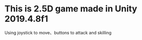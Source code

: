 # This is 2.5D game made in Unity 2019.4.8f1
 Using joystick to move、buttons to attack and skilling
